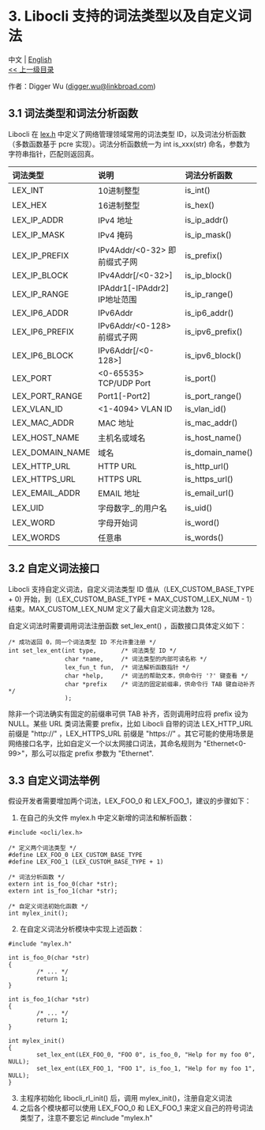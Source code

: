 # 3. Libocli 支持的词法类型以及自定义词法

中文 | [English](Lexical%20Parsing.md)
<br>
[<< 上一级目录](README.zh_CN.md)  

作者：Digger Wu (digger.wu@linkbroad.com)

## 3.1 词法类型和词法分析函数

Libocli 在 [lex.h](../src/lex.h) 中定义了网络管理领域常用的词法类型 ID，以及词法分析函数（多数函数基于 pcre 实现）。词法分析函数统一为 int is_xxx(str) 命名，参数为字符串指针，匹配则返回真。

| 词法类型 | 说明 | 词法分析函数 |
| :--- | :--- | :--- |
| LEX_INT | 10进制整型 | is_int() |
| LEX_HEX | 16进制整型 | is_hex() |
| LEX_IP_ADDR | IPv4 地址 | is_ip_addr() |
| LEX_IP_MASK | IPv4 掩码 | is_ip_mask() |
| LEX_IP_PREFIX | IPv4Addr/<0-32> 即前缀式子网 | is_prefix() |
| LEX_IP_BLOCK | IPv4Addr[/<0-32>] | is_ip_block() |
| LEX_IP_RANGE | IPAddr1[-IPAddr2] IP地址范围 | is_ip_range() |
| LEX_IP6_ADDR | IPv6Addr | is_ip6_addr() |
| LEX_IP6_PREFIX | IPv6Addr/<0-128> 前缀式子网 | is_ipv6_prefix() |
| LEX_IP6_BLOCK | IPv6Addr[/<0-128>] | is_ipv6_block() |
| LEX_PORT | <0-65535> TCP/UDP Port | is_port() |
| LEX_PORT_RANGE | Port1[-Port2] | is_port_range() |
| LEX_VLAN_ID | <1-4094> VLAN ID | is_vlan_id() |
| LEX_MAC_ADDR | MAC 地址 | is_mac_addr() |
| LEX_HOST_NAME | 主机名或域名 | is_host_name() |
| LEX_DOMAIN_NAME | 域名 | is_domain_name() |
| LEX_HTTP_URL | HTTP URL | is_http_url() |
| LEX_HTTPS_URL | HTTPS URL | is_https_url() |
| LEX_EMAIL_ADDR | EMAIL 地址 | is_email_url() |
| LEX_UID | 字母数字_.的用户名 | is_uid() |
| LEX_WORD | 字母开始词 | is_word() |
| LEX_WORDS | 任意串 | is_words() |

## 3.2 自定义词法接口

Libocli 支持自定义词法，自定义词法类型 ID 值从（LEX_CUSTOM_BASE_TYPE + 0) 开始，到（LEX_CUSTOM_BASE_TYPE + MAX_CUSTOM_LEX_NUM - 1） 结束。MAX_CUSTOM_LEX_NUM 定义了最大自定义词法数为 128。

自定义词法时需要调用词法注册函数 set_lex_ent() ，函数接口具体定义如下：
```
/* 成功返回 0，同一个词法类型 ID 不允许重注册 */
int set_lex_ent(int type,       /* 词法类型 ID */
                char *name,     /* 词法类型的内部可读名称 */
                lex_fun_t fun,  /* 词法解析函数指针 */
                char *help,     /* 词法的帮助文本，供命令行 '?' 键查看 */
                char *prefix    /* 词法的固定前缀串，供命令行 TAB 键自动补齐 */
                );
```

除非一个词法确实有固定的前缀串可供 TAB 补齐，否则调用时应将 prefix 设为 NULL。某些 URL 类词法需要 prefix，比如 Libocli 自带的词法 LEX_HTTP_URL 前缀是 "http://" ，LEX_HTTPS_URL 前缀是 "https://" 。其它可能的使用场景是网络接口名字，比如自定义一个以太网接口词法，其命名规则为 "Ethernet<0-99>"，那么可以指定 prefix 参数为 "Ethernet".

## 3.3 自定义词法举例

假设开发者需要增加两个词法，LEX_FOO_0 和 LEX_FOO_1，建议的步骤如下：

1. 在自己的头文件 mylex.h 中定义新增的词法和解析函数：
```
#include <ocli/lex.h>

/* 定义两个词法类型 */
#define LEX_FOO_0 LEX_CUSTOM_BASE_TYPE
#define LEX_FOO_1 (LEX_CUSTOM_BASE_TYPE + 1)

/* 词法分析函数 */
extern int is_foo_0(char *str);
extern int is_foo_1(char *str);

/* 自定义词法初始化函数 */
int mylex_init();
```

2. 在自定义词法分析模块中实现上述函数：
```
#include "mylex.h"

int is_foo_0(char *str)
{
        /* ... */
        return 1;
}

int is_foo_1(char *str)
{
        /* ... */
        return 1;
}

int mylex_init()
{
        set_lex_ent(LEX_FOO_0, "FOO 0", is_foo_0, "Help for my foo 0", NULL);
        set_lex_ent(LEX_FOO_1, "FOO 1", is_foo_1, "Help for my foo 1", NULL);
}
```

3. 主程序初始化 libocli_rl_init() 后，调用 mylex_init()，注册自定义词法
4. 之后各个模块都可以使用 LEX_FOO_0 和 LEX_FOO_1 来定义自己的符号词法类型了，注意不要忘记 #include "mylex.h"



